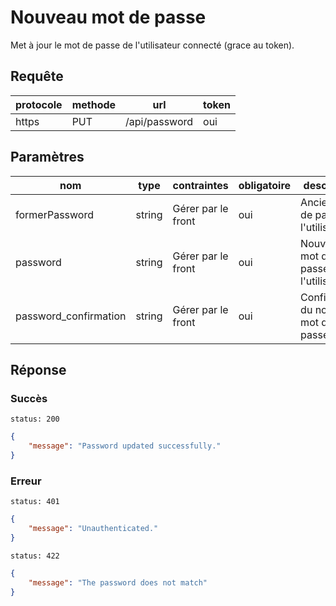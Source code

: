 # Nouveau mot de passe

Met à jour le mot de passe de l'utilisateur connecté (grace au token).

## Requête

| protocole | methode | url           | token |
| --------- | ------- | ------------- | ----- |
| https     | PUT     | /api/password | oui   |

## Paramètres

| nom                   | type   | contraintes        | obligatoire | description                           |
| --------------------- | ------ | ------------------ | ----------- | ------------------------------------- |
| formerPassword        | string | Gérer par le front | oui         | Ancien mot de passe de l'utilisateur  |
| password              | string | Gérer par le front | oui         | Nouveau mot de passe de l'utilisateur |
| password_confirmation | string | Gérer par le front | oui         | Confirmation du nouveau mot de passe  |

## Réponse

### Succès

`status: 200`

```json
{
    "message": "Password updated successfully."
}
```

### Erreur

`status: 401`

```json
{
    "message": "Unauthenticated."
}
```

`status: 422`

```json
{
    "message": "The password does not match"
}
```

